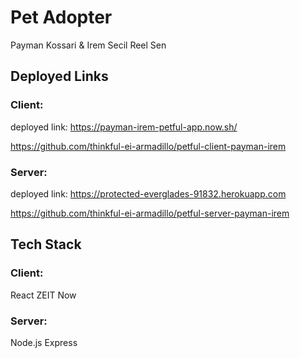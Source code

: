 # Pet Adopter
Payman Kossari & Irem Secil Reel Sen

## Deployed Links

### Client: 
deployed link: https://payman-irem-petful-app.now.sh/

https://github.com/thinkful-ei-armadillo/petful-client-payman-irem

### Server:
deployed link: https://protected-everglades-91832.herokuapp.com

https://github.com/thinkful-ei-armadillo/petful-server-payman-irem

## Tech Stack

### Client:
React
ZEIT Now

### Server:
Node.js
Express
